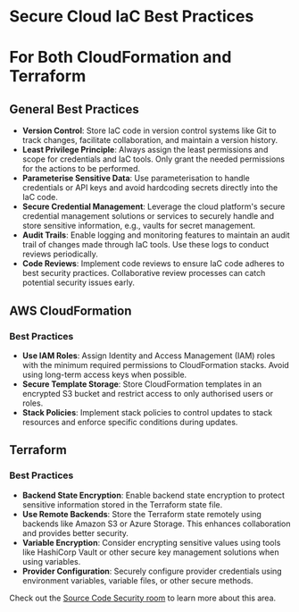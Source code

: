# Secure Cloud IaC Best Practices

For Both CloudFormation and Terraform
=====================================

## General Best Practices

* **Version Control**: Store IaC code in version control systems like Git to track changes, facilitate collaboration, and maintain a version history.
* **Least Privilege Principle**: Always assign the least permissions and scope for credentials and IaC tools. Only grant the needed permissions for the actions to be performed.
* **Parameterise Sensitive Data**: Use parameterisation to handle credentials or API keys and avoid hardcoding secrets directly into the IaC code.
* **Secure Credential Management**: Leverage the cloud platform's secure credential management solutions or services to securely handle and store sensitive information, e.g., vaults for secret management.
* **Audit Trails**: Enable logging and monitoring features to maintain an audit trail of changes made through IaC tools. Use these logs to conduct reviews periodically.
* **Code Reviews**: Implement code reviews to ensure IaC code adheres to best security practices. Collaborative review processes can catch potential security issues early.

## AWS CloudFormation

### Best Practices

* **Use IAM Roles**: Assign Identity and Access Management (IAM) roles with the minimum required permissions to CloudFormation stacks. Avoid using long-term access keys when possible.
* **Secure Template Storage**: Store CloudFormation templates in an encrypted S3 bucket and restrict access to only authorised users or roles.
* **Stack Policies**: Implement stack policies to control updates to stack resources and enforce specific conditions during updates.

## Terraform

### Best Practices

* **Backend State Encryption**: Enable backend state encryption to protect sensitive information stored in the Terraform state file.
* **Use Remote Backends**: Store the Terraform state remotely using backends like Amazon S3 or Azure Storage. This enhances collaboration and provides better security.
* **Variable Encryption**: Consider encrypting sensitive values using tools like HashiCorp Vault or other secure key management solutions when using variables.
* **Provider Configuration**: Securely configure provider credentials using environment variables, variable files, or other secure methods.

Check out the [Source Code Security room](link-to-room) to learn more about this area.
